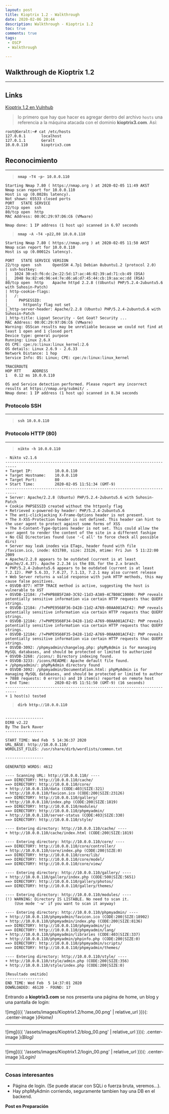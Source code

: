 ```yaml
---
layout: post
title: Kioptrix 1.2 - Walkthrough
date: 2020-02-06 20:44
description: Walkthrough - Kioptrix 1.2
toc: true
comments: true
tags: 
 - OSCP
 - Walkthrough

---
```


## **Walkthrough de Kioptrix 1.2**
---

## **Links**
[Kioptrix 1.2 en Vulnhub](https://www.vulnhub.com/entry/kioptrix-level-13-4,25/)

>lo primero que hay que hacer es agregar dentro del archivo ``hosts`` una referencia a la máquina atacada con el dominio **kioptrix3.com**. Así:

```console
root@Geralt:~# cat /etc/hosts
127.0.0.1       localhost
127.0.1.1       Geralt
10.0.0.110      kioptrix3.com
```

## **Reconocimiento**
---
>**`nmap -T4 -p- 10.0.0.110`**

```console
Starting Nmap 7.80 ( https://nmap.org ) at 2020-02-05 11:49 AKST
Nmap scan report for 10.0.0.110
Host is up (0.0028s latency).
Not shown: 65533 closed ports
PORT   STATE SERVICE
22/tcp open  ssh
80/tcp open  http
MAC Address: 00:0C:29:97:D6:C6 (VMware)

Nmap done: 1 IP address (1 host up) scanned in 6.97 seconds
```

>**`nmap -A -T4 -p22,80 10.0.0.110`**

```console
Starting Nmap 7.80 ( https://nmap.org ) at 2020-02-05 11:50 AKST
Nmap scan report for 10.0.0.110
Host is up (0.00012s latency).

PORT   STATE SERVICE VERSION
22/tcp open  ssh     OpenSSH 4.7p1 Debian 8ubuntu1.2 (protocol 2.0)
| ssh-hostkey:
|   1024 30:e3:f6:dc:2e:22:5d:17:ac:46:02:39:ad:71:cb:49 (DSA)
|_  2048 9a:82:e6:96:e4:7e:d6:a6:d7:45:44:cb:19:aa:ec:dd (RSA)
80/tcp open  http    Apache httpd 2.2.8 ((Ubuntu) PHP/5.2.4-2ubuntu5.6 with Suhosin-Patch)
| http-cookie-flags:
|   /:
|     PHPSESSID:
|_      httponly flag not set
|_http-server-header: Apache/2.2.8 (Ubuntu) PHP/5.2.4-2ubuntu5.6 with Suhosin-Patch
|_http-title: Ligoat Security - Got Goat? Security ...
MAC Address: 00:0C:29:97:D6:C6 (VMware)
Warning: OSScan results may be unreliable because we could not find at least 1 open and 1 closed port
Device type: general purpose
Running: Linux 2.6.X
OS CPE: cpe:/o:linux:linux_kernel:2.6
OS details: Linux 2.6.9 - 2.6.33
Network Distance: 1 hop
Service Info: OS: Linux; CPE: cpe:/o:linux:linux_kernel

TRACEROUTE
HOP RTT     ADDRESS
1   0.12 ms 10.0.0.110

OS and Service detection performed. Please report any incorrect results at https://nmap.org/submit/ .
Nmap done: 1 IP address (1 host up) scanned in 8.34 seconds
```

### **Protocolo SSH**
---
>**``ssh 10.0.0.110``**


### **Protocolo HTTP (80)**
---
>**``nikto -h 10.0.0.110``**

```console
- Nikto v2.1.6
---------------------------------------------------------------------------
+ Target IP:          10.0.0.110
+ Target Hostname:    10.0.0.110
+ Target Port:        80
+ Start Time:         2020-02-05 11:51:34 (GMT-9)
---------------------------------------------------------------------------
+ Server: Apache/2.2.8 (Ubuntu) PHP/5.2.4-2ubuntu5.6 with Suhosin-Patch
+ Cookie PHPSESSID created without the httponly flag
+ Retrieved x-powered-by header: PHP/5.2.4-2ubuntu5.6
+ The anti-clickjacking X-Frame-Options header is not present.
+ The X-XSS-Protection header is not defined. This header can hint to the user agent to protect against some forms of XSS
+ The X-Content-Type-Options header is not set. This could allow the user agent to render the content of the site in a different fashipe
+ No CGI Directories found (use '-C all' to force check all possible dirs)
+ Server may leak inodes via ETags, header found with file /favicon.ico, inode: 631780, size: 23126, mtime: Fri Jun  5 11:22:00 2009
+ Apache/2.2.8 appears to be outdated (current is at least Apache/2.4.37). Apache 2.2.34 is the EOL for the 2.x branch.
+ PHP/5.2.4-2ubuntu5.6 appears to be outdated (current is at least 7.2.12). PHP 5.6.33, 7.0.27, 7.1.13, 7.2.1 may also current release
+ Web Server returns a valid response with junk HTTP methods, this may cause false positives.
+ OSVDB-877: HTTP TRACE method is active, suggesting the host is vulnerable to XST
+ OSVDB-12184: /?=PHPB8B5F2A0-3C92-11d3-A3A9-4C7B08C10000: PHP reveals potentially sensitive information via certain HTTP requests thac QUERY strings.
+ OSVDB-12184: /?=PHPE9568F36-D428-11d2-A769-00AA001ACF42: PHP reveals potentially sensitive information via certain HTTP requests thac QUERY strings.
+ OSVDB-12184: /?=PHPE9568F34-D428-11d2-A769-00AA001ACF42: PHP reveals potentially sensitive information via certain HTTP requests thac QUERY strings.
+ OSVDB-12184: /?=PHPE9568F35-D428-11d2-A769-00AA001ACF42: PHP reveals potentially sensitive information via certain HTTP requests thac QUERY strings.
+ OSVDB-3092: /phpmyadmin/changelog.php: phpMyAdmin is for managing MySQL databases, and should be protected or limited to authorized
+ OSVDB-3268: /icons/: Directory indexing found.
+ OSVDB-3233: /icons/README: Apache default file found.
+ /phpmyadmin/: phpMyAdmin directory found
+ OSVDB-3092: /phpmyadmin/Documentation.html: phpMyAdmin is for managing MySQL databases, and should be protected or limited to author
+ 7888 requests: 0 error(s) and 19 item(s) reported on remote host
+ End Time:           2020-02-05 11:51:50 (GMT-9) (16 seconds)
---------------------------------------------------------------------------
+ 1 host(s) tested
```
>**``dirb http://10.0.0.110``**

```console

-----------------
DIRB v2.22
By The Dark Raver
-----------------

START_TIME: Wed Feb  5 14:36:37 2020
URL_BASE: http://10.0.0.110/
WORDLIST_FILES: /usr/share/dirb/wordlists/common.txt

-----------------

GENERATED WORDS: 4612

---- Scanning URL: http://10.0.0.110/ ----
==> DIRECTORY: http://10.0.0.110/cache/
==> DIRECTORY: http://10.0.0.110/core/
+ http://10.0.0.110/data (CODE:403|SIZE:321)
+ http://10.0.0.110/favicon.ico (CODE:200|SIZE:23126)
==> DIRECTORY: http://10.0.0.110/gallery/
+ http://10.0.0.110/index.php (CODE:200|SIZE:1819)
==> DIRECTORY: http://10.0.0.110/modules/
==> DIRECTORY: http://10.0.0.110/phpmyadmin/
+ http://10.0.0.110/server-status (CODE:403|SIZE:330)
==> DIRECTORY: http://10.0.0.110/style/

---- Entering directory: http://10.0.0.110/cache/ ----
+ http://10.0.0.110/cache/index.html (CODE:200|SIZE:1819)

---- Entering directory: http://10.0.0.110/core/ ----
==> DIRECTORY: http://10.0.0.110/core/controller/
+ http://10.0.0.110/core/index.php (CODE:200|SIZE:0)
==> DIRECTORY: http://10.0.0.110/core/lib/
==> DIRECTORY: http://10.0.0.110/core/model/
==> DIRECTORY: http://10.0.0.110/core/view/

---- Entering directory: http://10.0.0.110/gallery/ ----
+ http://10.0.0.110/gallery/index.php (CODE:500|SIZE:5651)
==> DIRECTORY: http://10.0.0.110/gallery/photos/
==> DIRECTORY: http://10.0.0.110/gallery/themes/

---- Entering directory: http://10.0.0.110/modules/ ----
(!) WARNING: Directory IS LISTABLE. No need to scan it.
    (Use mode '-w' if you want to scan it anyway)

---- Entering directory: http://10.0.0.110/phpmyadmin/ ----
+ http://10.0.0.110/phpmyadmin/favicon.ico (CODE:200|SIZE:18902)
+ http://10.0.0.110/phpmyadmin/index.php (CODE:200|SIZE:8136)
==> DIRECTORY: http://10.0.0.110/phpmyadmin/js/
==> DIRECTORY: http://10.0.0.110/phpmyadmin/lang/
+ http://10.0.0.110/phpmyadmin/libraries (CODE:403|SIZE:337)
+ http://10.0.0.110/phpmyadmin/phpinfo.php (CODE:200|SIZE:0)
==> DIRECTORY: http://10.0.0.110/phpmyadmin/scripts/
==> DIRECTORY: http://10.0.0.110/phpmyadmin/themes/

---- Entering directory: http://10.0.0.110/style/ ----
+ http://10.0.0.110/style/admin.php (CODE:200|SIZE:356)
+ http://10.0.0.110/style/index.php (CODE:200|SIZE:0)

[Resultado omitido]
-----------------
END_TIME: Wed Feb  5 14:37:01 2020
DOWNLOADED: 46120 - FOUND: 17
```

Entrando a **kioptrix3.com** se nos presenta una página de home, un blog y una pantalla de login:

![img]({{ '/assets/images/Kioptrix1.2/home_00.png' | relative_url }}){: .center-image }*(Home)*

---

![img]({{ '/assets/images/Kioptrix1.2/blog_00.png' | relative_url }}){: .center-image }*(Blog)*

---

![img]({{ '/assets/images/Kioptrix1.2/login_00.png' | relative_url }}){: .center-image }*(Login)*

---

### **Cosas interesantes**
 - Página de login. (Se puede atacar con SQLi o fuerza bruta, veremos...).
 - Hay phpMyAdmin corriendo, seguramente tambien hay una DB en el backend.




**Post en Preparación**